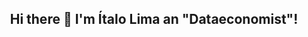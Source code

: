## <center> Hi there 👋 I'm Ítalo Lima an "Dataeconomist"!

<!--
**italollima/italollima** is a ✨ _special_ ✨ repository because its `README.md` (this file) appears on your GitHub profile.

Here are some ideas to get you started:

- 🔭 Working as Data Engineer
- 🌱 I’m currently learning AWS Cloud 
- 🤔 I’m looking for help with ...
- 💬 Ask me about: Apply Economics, Data Engineer and Data Science. 
- 📫 How to reach me: italo_lima_lopes@hotmail.com.
- 😄 Pronouns: Her/him
-->
